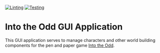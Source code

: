 [![Linting](https://github.com/sebastianfuehr/into-the-odd-gui-app/actions/workflows/lint.yml/badge.svg)](https://github.com/sebastianfuehr/into-the-odd-gui-app/actions/workflows/lint.yml)
[![Testing](https://github.com/sebastianfuehr/into-the-odd-gui-app/actions/workflows/test.yml/badge.svg)](https://github.com/sebastianfuehr/into-the-odd-gui-app/actions/workflows/test.yml)

# Into the Odd GUI Application

This GUI application serves to manage characters and other world building components for the pen and paper game [Into the Odd](https://www.kickstarter.com/projects/bastionland/into-the-odd-remastered).
